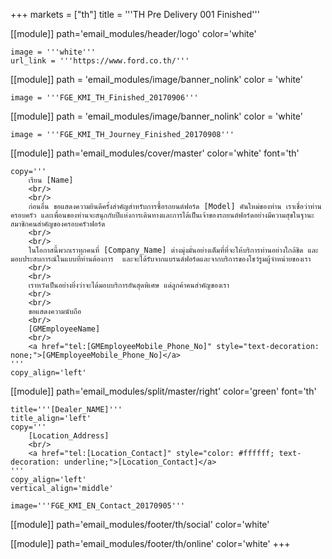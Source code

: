 +++
markets = ["th"]
title = '''TH Pre Delivery 001 Finished'''

[[module]]
path='email_modules/header/logo'
color='white'

	image = '''white'''
	url_link = '''https://www.ford.co.th/'''

[[module]]
path = 'email_modules/image/banner_nolink'
color = 'white'

	image = '''FGE_KMI_TH_Finished_20170906'''

[[module]]
path = 'email_modules/image/banner_nolink'
color = 'white'

	image = '''FGE_KMI_TH_Journey_Finished_20170908'''

[[module]]
path='email_modules/cover/master'
color='white'
font='th'

	copy='''
		เรียน [Name]
		<br/>
		<br/>
		ก่อนอื่น ขอแสดงความยินดีครั้งสำคัญสำหรับการซื้อรถยนต์ฟอร์ด [Model] คันใหม่ของท่าน เราเชื่อว่าท่าน ครอบครัว และเพื่อนของท่านจะสนุกกับปีแห่งการเดินทางและการได้เป็นเจ้าของรถยนต์ฟอร์ดอย่างมีความสุขในฐานะสมาชิกคนสำคัญของครอบครัวฟอร์ด 
		<br/>
		<br/>
		ในโอกาสนี้พวกเราทุกคนที่ [Company_Name] ต่างมุ่งมั่นอย่างเต็มที่ที่จะให้บริการท่านอย่างใกล้ชิด และมอบประสบการณ์ในแบบที่ท่านต้องการ  และจะได้รับจากแบรนด์ฟอร์ดและจากบริการของโชว์รูมผู้จำหน่ายของเรา
		<br/>
		<br/>
		เราหวังเป็นอย่างยิ่งว่าจะได้มอบบริการอันสุดพิเศษ แด่ลูกค้าคนสำคัญของเรา
		<br/>
		<br/>
		ขอแสดงความนับถือ
		<br/>
		[GMEmployeeName]
		<br/>
		<a href="tel:[GMEmployeeMobile_Phone_No]" style="text-decoration: none;">[GMEmployeeMobile_Phone_No]</a>
	'''
	copy_align='left'

[[module]]
path='email_modules/split/master/right'
color='green'
font='th'

	title='''[Dealer_NAME]'''
	title_align='left'
	copy='''
		[Location_Address]
		<br/>
		<a href="tel:[Location_Contact]" style="color: #ffffff; text-decoration: underline;">[Location_Contact]</a>
	'''
	copy_align='left'
	vertical_align='middle'

	image='''FGE_KMI_EN_Contact_20170905'''

[[module]]
path='email_modules/footer/th/social'
color='white'

[[module]]
path='email_modules/footer/th/online'
color='white'
+++
